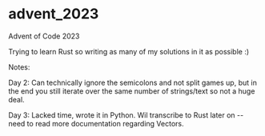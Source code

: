# advent_2023
Advent of Code 2023 


Trying to learn Rust so writing as many of my solutions in it as possible :)


Notes:


Day 2: Can technically ignore the semicolons and not split games up, but in the end you still iterate over the same number of strings/text so not a huge deal. 

Day 3: Lacked time, wrote it in Python. Wil transcribe to Rust later on -- need to read more documentation regarding Vectors. 

